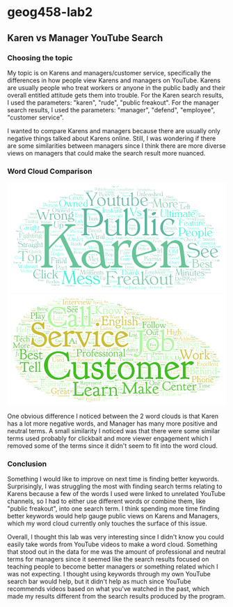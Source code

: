 # geog458-lab2
## Karen vs Manager YouTube Search

### Choosing the topic
My topic is on Karens and managers/customer service, specifically the differences in how people view Karens and managers on YouTube. Karens are usually people who treat workers or anyone in the public badly and their overall entitled attitude gets them into trouble. For the Karen search results, I used the parameters: "karen", "rude", "public freakout". For the manager search results, I used the parameters: "manager", "defend", "employee", "customer service".

I wanted to compare Karens and managers because there are usually only negative things talked about Karens online. Still, I was wondering if there are some similarities between managers since I think there are more diverse views on managers that could make the search result more nuanced.

### Word Cloud Comparison
![Karen word cloud](/img/Karen.png)
![Manager word cloud](/img/Manager.png)

One obvious difference I noticed between the 2 word clouds is that Karen has a lot more negative words, and Manager has many more positive and neutral terms. A small similarity I noticed was that there were some similar terms used probably for clickbait and more viewer engagement which I removed some of the terms since it didn't seem to fit into the word cloud.

### Conclusion

Something I would like to improve on next time is finding better keywords. Surprisingly, I was struggling the most with finding search terms relating to Karens because a few of the words I used were linked to unrelated YouTube channels, so I had to either use different words or combine them, like "public freakout", into one search term. I think spending more time finding better keywords would help gauge public views on Karens and Managers, which my word cloud currently only touches the surface of this issue.

Overall, I thought this lab was very interesting since I didn't know you could easily take words from YouTube videos to make a word cloud. Something that stood out in the data for me was the amount of professional  and neutral terms for managers since it seemed like the search results focused on teaching people to become better managers or something related which I was not expecting. I thought using keywords through my own YouTube search bar would help, but it didn't help as much since YouTube recommends videos based on what you've watched in the past, which made my results different from the search results produced by the program.
